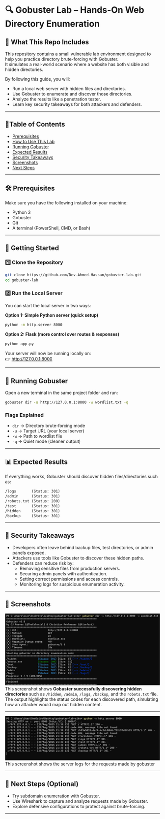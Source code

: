 
# 🔍 Gobuster Lab – Hands-On Web Directory Enumeration

## 📌 What This Repo Includes

This repository contains a small vulnerable lab environment designed to help you practice directory brute-forcing with Gobuster.  
It simulates a real-world scenario where a website has both visible and hidden directories.

By following this guide, you will:

- Run a local web server with hidden files and directories.
- Use Gobuster to enumerate and discover those directories.
- Analyze the results like a penetration tester.
- Learn key security takeaways for both attackers and defenders.

---

## 📃Table of Contents
- [Prerequisites](#%EF%B8%8F-prerequisites)
- [How to Use This Lab](#-getting-started)
- [Running Gobuster](#-running-gobuster)
- [Expected Results](#-expected-results)
- [Security Takeaways](#-security-takeaways)
- [Screenshots](#-screenshots)
- [Next Steps](#-next-steps-optional)

---

## 🛠️ Prerequisites

Make sure you have the following installed on your machine:

- Python 3  
- Gobuster  
- Git  
- A terminal (PowerShell, CMD, or Bash)

---

## 📂 Getting Started

### 1️⃣ Clone the Repository
```bash
git clone https://github.com/Dev-Ahmed-Hassan/gobuster-lab.git
cd gobuster-lab
```

### 2️⃣ Run the Local Server

You can start the local server in two ways:

**Option 1: Simple Python server (quick setup)**
```bash
python -m http.server 8000
```

**Option 2: Flask (more control over routes & responses)**
```bash
python app.py
```

Your server will now be running locally on:  
👉 http://127.0.0.1:8000

---

## 🚀 Running Gobuster

Open a new terminal in the same project folder and run:

```bash
gobuster dir -u http://127.0.0.1:8000 -w wordlist.txt -q
```

### Flags Explained
- `dir` → Directory brute-forcing mode  
- `-u` → Target URL (your local server)  
- `-w` → Path to wordlist file  
- `-q` → Quiet mode (cleaner output)

---

## 📊 Expected Results

If everything works, Gobuster should discover hidden files/directories such as:

```
/logs       (Status: 301)
/admin      (Status: 301)
/robots.txt (Status: 200)
/test       (Status: 301)
/hidden     (Status: 301)
/backup     (Status: 301)
```

---

## 🔐 Security Takeaways

- Developers often leave behind backup files, test directories, or admin panels exposed.  
- Attackers use tools like Gobuster to discover these hidden paths.  
- Defenders can reduce risk by:  
  - Removing sensitive files from production servers.  
  - Securing admin panels with authentication.  
  - Setting correct permissions and access controls.  
  - Monitoring logs for suspicious enumeration activity.  

---

## 📸 Screenshots

![Gobuster Results](./image/SS.png)  
This screenshot shows **Gobuster successfully discovering hidden directories** such as `/hidden`, `/admin`, `/logs`, `/backup`, and the `robots.txt` file.  
The output highlights the status codes for each discovered path, simulating how an attacker would map out hidden content.
_______
![Server Logs](./image/SS1.png)  
This screenshot shows the server logs for the requests made by gobuster

---

## 📌 Next Steps (Optional)

- Try subdomain enumeration with Gobuster.  
- Use Wireshark to capture and analyze requests made by Gobuster.  
- Explore defensive configurations to protect against brute-forcing.  

---
